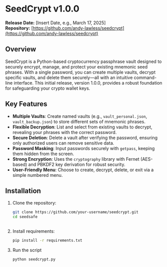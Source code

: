 # SeedCrypt v1.0.0

**Release Date:** [Insert Date, e.g., March 17, 2025]  
**Repository:** [https://github.com/andy-lawless/seedcrypt](https://github.com/andy-lawless/seedcrypt)  


## Overview
SeedCrypt is a Python-based cryptocurrency passphrase vault designed to securely encrypt, manage, and protect your existing mnemonic seed phrases. With a single password, you can create multiple vaults, decrypt specific vaults, and delete them securely—all with an intuitive command-line interface. This initial release, version 1.0.0, provides a robust foundation for safeguarding your crypto wallet keys.

## Key Features
- **Multiple Vaults**: Create named vaults (e.g., `vault_personal.json`, `vault_backup.json`) to store different sets of mnemonic phrases.
- **Flexible Decryption**: List and select from existing vaults to decrypt, revealing your phrases with the correct password.
- **Secure Deletion**: Delete a vault after verifying the password, ensuring only authorized users can remove sensitive data.
- **Password Masking**: Input passwords securely with `getpass`, keeping them hidden from the screen.
- **Strong Encryption**: Uses the `cryptography` library with Fernet (AES-based) and PBKDF2 key derivation for robust security.
- **User-Friendly Menu**: Choose to create, decrypt, delete, or exit via a simple numbered menu.

## Installation
1. Clone the repository:
   ```bash
   git clone https://github.com/your-username/seedcrypt.git
   cd seedsafe
 
2. Install requirements:
   ```bash
   pip install -r requirements.txt

3. Run the script
   ```bash
   python seedcrypt.py
